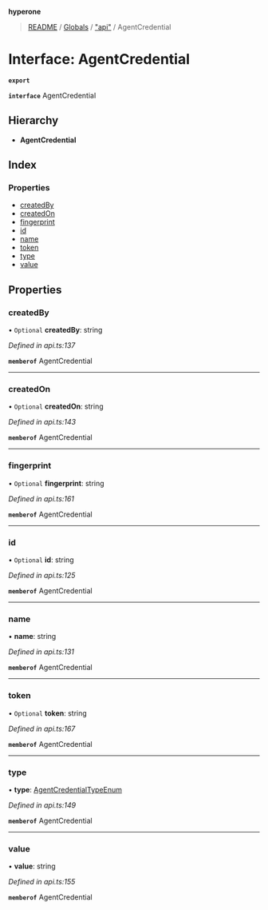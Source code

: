 **hyperone**

> [README](../README.md) / [Globals](../globals.md) / ["api"](../modules/_api_.md) / AgentCredential

# Interface: AgentCredential

**`export`** 

**`interface`** AgentCredential

## Hierarchy

* **AgentCredential**

## Index

### Properties

* [createdBy](_api_.agentcredential.md#createdby)
* [createdOn](_api_.agentcredential.md#createdon)
* [fingerprint](_api_.agentcredential.md#fingerprint)
* [id](_api_.agentcredential.md#id)
* [name](_api_.agentcredential.md#name)
* [token](_api_.agentcredential.md#token)
* [type](_api_.agentcredential.md#type)
* [value](_api_.agentcredential.md#value)

## Properties

### createdBy

• `Optional` **createdBy**: string

*Defined in api.ts:137*

**`memberof`** AgentCredential

___

### createdOn

• `Optional` **createdOn**: string

*Defined in api.ts:143*

**`memberof`** AgentCredential

___

### fingerprint

• `Optional` **fingerprint**: string

*Defined in api.ts:161*

**`memberof`** AgentCredential

___

### id

• `Optional` **id**: string

*Defined in api.ts:125*

**`memberof`** AgentCredential

___

### name

•  **name**: string

*Defined in api.ts:131*

**`memberof`** AgentCredential

___

### token

• `Optional` **token**: string

*Defined in api.ts:167*

**`memberof`** AgentCredential

___

### type

•  **type**: [AgentCredentialTypeEnum](../enums/_api_.agentcredentialtypeenum.md)

*Defined in api.ts:149*

**`memberof`** AgentCredential

___

### value

•  **value**: string

*Defined in api.ts:155*

**`memberof`** AgentCredential
